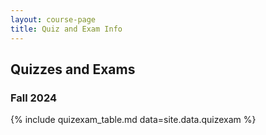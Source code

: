```yaml
---
layout: course-page
title: Quiz and Exam Info
---
```


## Quizzes and Exams
### Fall 2024

{% include quizexam_table.md  data=site.data.quizexam %}
